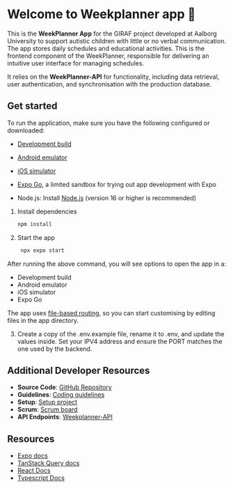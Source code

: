 # Welcome to Weekplanner app 👋

This is the **WeekPlanner App** for the GIRAF project developed at Aalborg University to support autistic children with little or no verbal communication. The app stores daily schedules and educational activities. This is the frontend component of the WeekPlanner, responsible for delivering an intuitive user interface for managing schedules. 

It relies on the **WeekPlanner-API** for functionality, including data retrieval, user authentication, and synchronisation with the production database.

## Get started
To run the application, make sure you have the following configured or downloaded:
- [Development build](https://docs.expo.dev/develop/development-builds/introduction/)
- [Android emulator](https://docs.expo.dev/workflow/android-studio-emulator/)
- [iOS simulator](https://docs.expo.dev/workflow/ios-simulator/)
- [Expo Go](https://expo.dev/go), a limited sandbox for trying out app development with Expo

- Node.js: Install [Node.js](https://nodejs.org/en) (version 16 or higher is recommended)

1. Install dependencies

   ```bash
   npm install
   ```

2. Start the app

   ```bash
    npx expo start
   ```

After running the above command, you will see options to open the app in a:
- Development build
- Android emulator
- iOS simulator
- Expo Go

The app uses [file-based routing](https://docs.expo.dev/router/introduction), so you can start customising by editing files in the app directory.

3. Create a copy of the .env.example file, rename it to .env, and update the values inside. Set your IPV4 address and ensure the PORT matches the one used by the backend.

## Additional Developer Resources

- **Source Code**: [GitHub Repository](https://github.com/aau-giraf/)
- **Guidelines**: [Coding guidelines](https://github.com/aau-giraf/weekplan/wiki/Coding-guidelines)
- **Setup**: [Setup project](https://github.com/aau-giraf/weekplan/wiki/Weekplan-%E2%80%90-Setup)
- **Scrum**: [Scrum board](https://github.com/orgs/aau-giraf/projects/38)
- **API Endpoints**: [Weekplanner-API](https://github.com/aau-giraf/weekplanner-api)

## Resources

- [Expo docs](https://docs.expo.dev/)
- [TanStack Query docs](https://tanstack.com/query/latest/docs/framework/react/overview)
- [React Docs](https://react.dev/learn)
- [Typescript Docs](https://www.typescriptlang.org/docs/)
